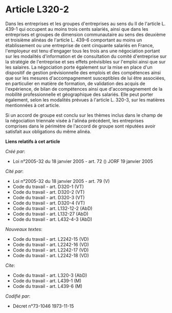 # Article L320-2

Dans les entreprises et les groupes d'entreprises au sens du II de l'article L. 439-1 qui occupent au moins trois cents
salariés, ainsi que dans les entreprises et groupes de dimension communautaire au sens des deuxième et troisième alinéas de
l'article L. 439-6 comportant au moins un établissement ou une entreprise de cent cinquante salariés en France, l'employeur
est tenu d'engager tous les trois ans une négociation portant sur les modalités d'information et de consultation du comité
d'entreprise sur la stratégie de l'entreprise et ses effets prévisibles sur l'emploi ainsi que sur les salaires. La
négociation porte également sur la mise en place d'un dispositif de gestion prévisionnelle des emplois et des compétences
ainsi que sur les mesures d'accompagnement susceptibles de lui être associées, en particulier en matière de formation, de
validation des acquis de l'expérience, de bilan de compétences ainsi que d'accompagnement de la mobilité professionnelle et
géographique des salariés. Elle peut porter également, selon les modalités prévues à l'article L. 320-3, sur les matières
mentionnées à cet article.

Si un accord de groupe est conclu sur les thèmes inclus dans le champ de la négociation triennale visée à l'alinéa précédent,
les entreprises comprises dans le périmètre de l'accord de groupe sont réputées avoir satisfait aux obligations du même
alinéa.

**Liens relatifs à cet article**

_Créé par_:

  - Loi n°2005-32 du 18 janvier 2005 - art. 72 () JORF 19 janvier 2005

_Cité par_:

  - Loi n°2005-32 du 18 janvier 2005 - art. 79 (V)
  - Code du travail - art. D320-1 (VT)
  - Code du travail - art. D320-2 (VT)
  - Code du travail - art. D320-3 (VT)
  - Code du travail - art. D320-4 (VT)
  - Code du travail - art. L132-12-2 (AbD)
  - Code du travail - art. L132-27 (AbD)
  - Code du travail - art. L432-4-3 (AbD)

_Nouveaux textes_:

  - Code du travail - art. L2242-15 (VD)
  - Code du travail - art. L2242-16 (VD)
  - Code du travail - art. L2242-17 (VD)
  - Code du travail - art. L2242-18 (VD)

_Cite_:

  - Code du travail - art. L320-3 (AbD)
  - Code du travail - art. L439-1 (M)
  - Code du travail - art. L439-6 (M)

_Codifié par_:

  - Décret n°73-1046 1973-11-15
